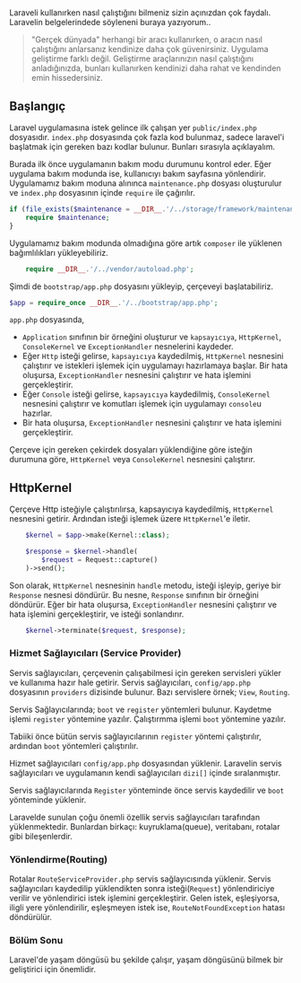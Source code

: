 #

Laraveli kullanırken nasıl çalıştığını bilmeniz sizin açınızdan çok faydalı. Laravelin belgelerindede söyleneni buraya yazıyorum..

> "Gerçek dünyada" herhangi bir aracı kullanırken, o aracın nasıl çalıştığını anlarsanız kendinize daha çok güvenirsiniz. Uygulama geliştirme farklı değil. Geliştirme araçlarınızın nasıl çalıştığını anladığınızda, bunları kullanırken kendinizi daha rahat ve kendinden emin hissedersiniz.

## Başlangıç

Laravel uygulamasına istek gelince ilk çalışan yer `public/index.php` dosyasıdır. `index.php` dosyasında çok fazla kod bulunmaz, sadece laravel'i başlatmak için gereken bazı kodlar bulunur. Bunları sırasıyla açıklayalım.

Burada ilk önce uygulamanın bakım modu durumunu kontrol eder. Eğer uygulama bakım modunda ise, kullanıcıyı bakım sayfasına yönlendirir.
Uygulamamız bakım moduna alınınca `maintenance.php` dosyası oluşturulur ve `index.php` dosyasının içinde `require` ile çağırılır.

```php
if (file_exists($maintenance = __DIR__.'/../storage/framework/maintenance.php')) {
    require $maintenance;
}
```

Uygulamamız bakım modunda olmadığına göre artık `composer` ile yüklenen bağımlılıkları yükleyebiliriz.

```php
    require __DIR__.'/../vendor/autoload.php';
```

Şimdi de `bootstrap/app.php` dosyasını yükleyip, çerçeveyi başlatabiliriz.

```php
$app = require_once __DIR__.'/../bootstrap/app.php';
```

`app.php` dosyasında,

- `Application` sınıfının bir örneğini oluşturur ve `kapsayıcıya`, `HttpKernel`, `ConsoleKernel` ve `ExceptionHandler` nesnelerini kaydeder.
- Eğer `Http` isteği gelirse, `kapsayıcıya` kaydedilmiş, `HttpKernel` nesnesini çalıştırır ve istekleri işlemek için uygulamayı hazırlamaya başlar. Bir hata oluşursa, `ExceptionHandler` nesnesini çalıştırır ve hata işlemini gerçekleştirir.
- Eğer `Console` isteği gelirse, `kapsayıcıya` kaydedilmiş, `ConsoleKernel` nesnesini çalıştırır ve komutları işlemek için uygulamayı `console`u hazırlar.
- Bir hata oluşursa, `ExceptionHandler` nesnesini çalıştırır ve hata işlemini gerçekleştirir.

Çerçeve için gereken çekirdek dosyaları yüklendiğine göre isteğin durumuna göre, `HttpKernel` veya `ConsoleKernel` nesnesini çalıştırır.

## HttpKernel

Çerçeve Http isteğiyle çalıştırılırsa, kapsayıcıya kaydedilmiş, `HttpKernel` nesnesini getirir. Ardından isteği işlemek üzere `HttpKernel`'e iletir.

```php
    $kernel = $app->make(Kernel::class);

    $response = $kernel->handle(
        $request = Request::capture()
    )->send();
```

Son olarak, `HttpKernel` nesnesinin `handle` metodu, isteği işleyip, geriye bir `Response` nesnesi döndürür. Bu nesne, `Response` sınıfının bir örneğini döndürür. Eğer bir hata oluşursa, `ExceptionHandler` nesnesini çalıştırır ve hata işlemini gerçekleştirir, ve isteği sonlandırır.

```php
    $kernel->terminate($request, $response);
```

### Hizmet Sağlayıcıları (Service Provider)

Servis sağlayıcıları, çerçevenin çalışabilmesi için gereken servisleri yükler ve kullanıma hazır hale getirir. Servis sağlayıcıları, `config/app.php` dosyasının `providers` dizisinde bulunur. Bazı servislere örnek; `View`, `Routing`.

Servis Sağlayıcılarında; `boot` ve `register` yöntemleri bulunur. Kaydetme işlemi `register` yöntemine yazılır. Çalıştırmma işlemi `boot` yöntemine yazılır.

Tabiiki önce bütün servis sağlayıcılarının `register` yöntemi çalıştırılır, ardından `boot` yöntemleri çalıştırılır.

Hizmet sağlayıcıları `config/app.php` dosyasından yüklenir. Laravelin servis sağlayıcıları ve uygulamanın kendi sağlayıcıları `dizi[]` içinde sıralanmıştır.

Servis sağlayıcılarında `Register` yönteminde önce servis kaydedilir ve `boot` yönteminde yüklenir.

Laravelde sunulan çoğu önemli özellik servis sağlayıcıları tarafından yüklenmektedir. Bunlardan birkaçı: kuyruklama(queue), veritabanı, rotalar gibi bileşenlerdir.

### Yönlendirme(Routing)

Rotalar `RouteServiceProvider.php` servis sağlayıcısında yüklenir. Servis sağlayıcıları kaydedilip yüklendikten sonra isteği(`Request`) yönlendiriciye verilir ve yönlendirici istek işlemini gerçekleştirir. Gelen istek, eşleşiyorsa, iligli yere yönlendirilir, eşleşmeyen istek ise, `RouteNotFoundException` hatası döndürülür.

### Bölüm Sonu

Laravel'de yaşam döngüsü bu şekilde çalışır, yaşam döngüsünü bilmek bir geliştirici için önemlidir.
